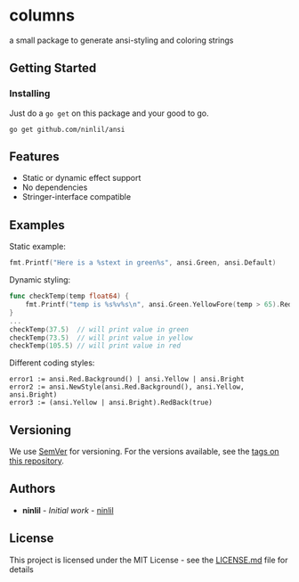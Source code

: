 # columns

a small package to generate ansi-styling and coloring strings

## Getting Started

### Installing

Just do a `go get` on this package and your good to go.
```
go get github.com/ninlil/ansi
```

## Features

* Static or dynamic effect support
* No dependencies
* Stringer-interface compatible

## Examples

Static example:
```go
fmt.Printf("Here is a %stext in green%s", ansi.Green, ansi.Default)
```

Dynamic styling:
```go
func checkTemp(temp float64) {
	fmt.Printf("temp is %s%v%s\n", ansi.Green.YellowFore(temp > 65).RedFore(temp > 100), temp, ansi.Default)
}
...
checkTemp(37.5)  // will print value in green
checkTemp(73.5)  // will print value in yellow
checkTemp(105.5) // will print value in red
```

Different coding styles:
```
error1 := ansi.Red.Background() | ansi.Yellow | ansi.Bright
error2 := ansi.NewStyle(ansi.Red.Background(), ansi.Yellow, ansi.Bright)
error3 := (ansi.Yellow | ansi.Bright).RedBack(true)
```

## Versioning

We use [SemVer](http://semver.org/) for versioning. For the versions available, see the [tags on this repository](https://github.com/ninlil/columns/tags). 

## Authors

* **ninlil** - *Initial work* - [ninlil](https://github.com/ninlil)

## License

This project is licensed under the MIT License - see the [LICENSE.md](LICENSE.md) file for details
